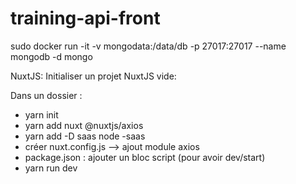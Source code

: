 # training-api-front


sudo docker run -it -v mongodata:/data/db -p 27017:27017 --name mongodb -d mongo



NuxtJS: Initialiser un projet NuxtJS vide:

Dans un dossier :
- yarn init
- yarn add nuxt @nuxtjs/axios
- yarn add -D saas node -saas 
- créer nuxt.config.js —> ajout module axios
- package.json : ajouter un bloc script (pour avoir dev/start)
- yarn run dev
